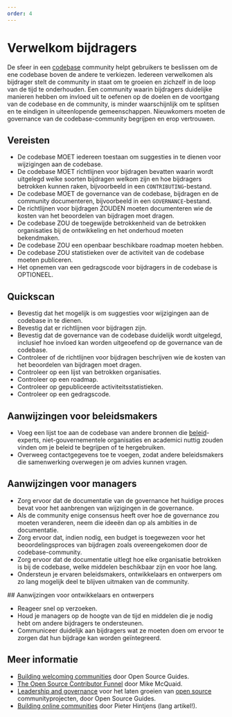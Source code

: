 ```yaml
---
order: 4
---
```


# Verwelkom bijdragers

De sfeer in een [codebase](../glossary.md#codebase) community helpt gebruikers te beslissen om de ene codebase boven de andere te verkiezen.
Iedereen verwelkomen als bijdrager stelt de community in staat om te groeien en zichzelf in de loop van de tijd te onderhouden.
Een community waarin bijdragers duidelijke manieren hebben om invloed uit te oefenen op de doelen en de voortgang van de codebase en de community, is minder waarschijnlijk om te splitsen en te eindigen in uiteenlopende gemeenschappen.
Nieuwkomers moeten de governance van de codebase-community begrijpen en erop vertrouwen.

## Vereisten

* De codebase MOET iedereen toestaan om suggesties in te dienen voor wijzigingen aan de codebase.
* De codebase MOET richtlijnen voor bijdragen bevatten waarin wordt uitgelegd welke soorten bijdragen welkom zijn en hoe bijdragers betrokken kunnen raken, bijvoorbeeld in een `CONTRIBUTING`-bestand.
* De codebase MOET de governance van de codebase, bijdragen en de community documenteren, bijvoorbeeld in een `GOVERNANCE`-bestand.
* De richtlijnen voor bijdragen ZOUDEN moeten documenteren wie de kosten van het beoordelen van bijdragen moet dragen.
* De codebase ZOU de toegewijde betrokkenheid van de betrokken organisaties bij de ontwikkeling en het onderhoud moeten bekendmaken.
* De codebase ZOU een openbaar beschikbare roadmap moeten hebben.
* De codebase ZOU statistieken over de activiteit van de codebase moeten publiceren.
* Het opnemen van een gedragscode voor bijdragers in de codebase is OPTIONEEL.

## Quickscan

* Bevestig dat het mogelijk is om suggesties voor wijzigingen aan de codebase in te dienen.
* Bevestig dat er richtlijnen voor bijdragen zijn.
* Bevestig dat de governance van de codebase duidelijk wordt uitgelegd, inclusief hoe invloed kan worden uitgeoefend op de governance van de codebase.
* Controleer of de richtlijnen voor bijdragen beschrijven wie de kosten van het beoordelen van bijdragen moet dragen.
* Controleer op een lijst van betrokken organisaties.
* Controleer op een roadmap.
* Controleer op gepubliceerde activiteitsstatistieken.
* Controleer op een gedragscode.

## Aanwijzingen voor beleidsmakers

* Voeg een lijst toe aan de codebase van andere bronnen die [beleid](../glossary.md#policy)-experts, niet-gouvernementele organisaties en academici nuttig zouden vinden om je beleid te begrijpen of te hergebruiken.
* Overweeg contactgegevens toe te voegen, zodat andere beleidsmakers die samenwerking overwegen je om advies kunnen vragen.

## Aanwijzingen voor managers

* Zorg ervoor dat de documentatie van de governance het huidige proces bevat voor het aanbrengen van wijzigingen in de governance.
* Als de community enige consensus heeft over hoe de governance zou moeten veranderen, neem die ideeën dan op als ambities in de documentatie.
* Zorg ervoor dat, indien nodig, een budget is toegewezen voor het beoordelingsproces van bijdragen zoals overeengekomen door de codebase-community.
* Zorg ervoor dat de documentatie uitlegt hoe elke organisatie betrokken is bij de codebase, welke middelen beschikbaar zijn en voor hoe lang.
* Ondersteun je ervaren beleidsmakers, ontwikkelaars en ontwerpers om zo lang mogelijk deel te blijven uitmaken van de community.

<p style="page-break-after: always;"></p>
## Aanwijzingen voor ontwikkelaars en ontwerpers

* Reageer snel op verzoeken.
* Houd je managers op de hoogte van de tijd en middelen die je nodig hebt om andere bijdragers te ondersteunen.
* Communiceer duidelijk aan bijdragers wat ze moeten doen om ervoor te zorgen dat hun bijdrage kan worden geïntegreerd.

## Meer informatie

* [Building welcoming communities](https://opensource.guide/building-community/) door Open Source Guides.
* [The Open Source Contributor Funnel](https://mikemcquaid.com/2018/08/14/the-open-source-contributor-funnel-why-people-dont-contribute-to-your-open-source-project/) door Mike McQuaid.
* [Leadership and governance](https://opensource.guide/leadership-and-governance/) voor het laten groeien van [open source](../glossary.md#open-source) communityprojecten, door Open Source Guides.
* [Building online communities](http://hintjens.com/blog:117) door Pieter Hintjens (lang artikel!).
